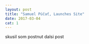```yaml
---
layout: post
title: "Samuel Púčať, Launches Site"
date: 2017-03-04
cat: 1
---
```


skusil som postnut dalsi post
